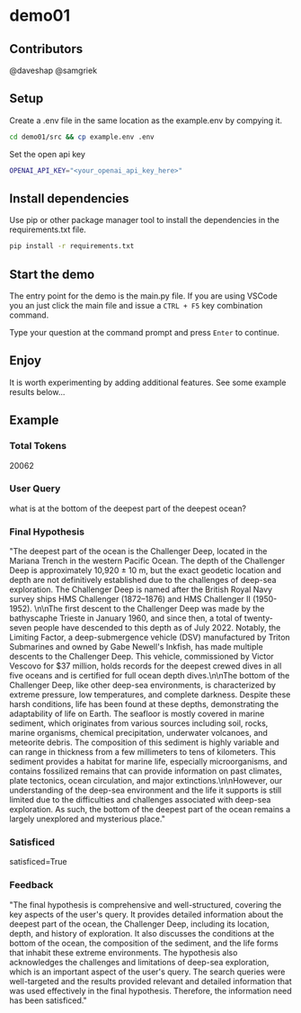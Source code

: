 # demo01

## Contributors
@daveshap  @samgriek

## Setup
Create a .env file in the same location as the example.env by compying it.

```bash
cd demo01/src && cp example.env .env
```

Set the open api key

```bash
OPENAI_API_KEY="<your_openai_api_key_here>"
```

## Install dependencies
Use pip or other package manager tool to install the dependencies in the requirements.txt file.

```bash
pip install -r requirements.txt
```

## Start the demo
The entry point for the demo is the main.py file.  If you are using VSCode you an just click the main file and issue a `CTRL + F5` key combination command.

Type your question at the command prompt and press `Enter` to continue.

## Enjoy
It is worth experimenting by adding additional features.  See some example results below...

## Example

### Total Tokens
20062

### User Query
what is at the bottom of the deepest part of the deepest ocean?

### Final Hypothesis
"The deepest part of the ocean is the Challenger Deep, located in the Mariana Trench in the western Pacific Ocean. The depth of the Challenger Deep is approximately 10,920 ± 10 m, but the exact geodetic location and depth are not definitively established due to the challenges of deep-sea exploration. The Challenger Deep is named after the British Royal Navy survey ships HMS Challenger (1872–1876) and HMS Challenger II (1950-1952). \n\nThe first descent to the Challenger Deep was made by the bathyscaphe Trieste in January 1960, and since then, a total of twenty-seven people have descended to this depth as of July 2022. Notably, the Limiting Factor, a deep-submergence vehicle (DSV) manufactured by Triton Submarines and owned by Gabe Newell's Inkfish, has made multiple descents to the Challenger Deep. This vehicle, commissioned by Victor Vescovo for $37 million, holds records for the deepest crewed dives in all five oceans and is certified for full ocean depth dives.\n\nThe bottom of the Challenger Deep, like other deep-sea environments, is characterized by extreme pressure, low temperatures, and complete darkness. Despite these harsh conditions, life has been found at these depths, demonstrating the adaptability of life on Earth. The seafloor is mostly covered in marine sediment, which originates from various sources including soil, rocks, marine organisms, chemical precipitation, underwater volcanoes, and meteorite debris. The composition of this sediment is highly variable and can range in thickness from a few millimeters to tens of kilometers. This sediment provides a habitat for marine life, especially microorganisms, and contains fossilized remains that can provide information on past climates, plate tectonics, ocean circulation, and major extinctions.\n\nHowever, our understanding of the deep-sea environment and the life it supports is still limited due to the difficulties and challenges associated with deep-sea exploration. As such, the bottom of the deepest part of the ocean remains a largely unexplored and mysterious place."

### Satisficed
satisficed=True

### Feedback
"The final hypothesis is comprehensive and well-structured, covering the key aspects of the user's query. It provides detailed information about the deepest part of the ocean, the Challenger Deep, including its location, depth, and history of exploration. It also discusses the conditions at the bottom of the ocean, the composition of the sediment, and the life forms that inhabit these extreme environments. The hypothesis also acknowledges the challenges and limitations of deep-sea exploration, which is an important aspect of the user's query. The search queries were well-targeted and the results provided relevant and detailed information that was used effectively in the final hypothesis. Therefore, the information need has been satisficed."